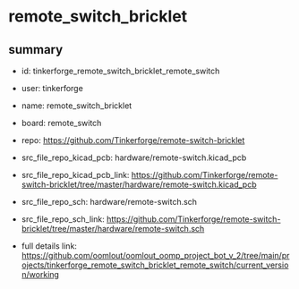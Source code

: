 # remote_switch_bricklet
 
## summary 
* id: tinkerforge_remote_switch_bricklet_remote_switch
* user: tinkerforge
* name: remote_switch_bricklet
* board: remote_switch
* repo: https://github.com/Tinkerforge/remote-switch-bricklet
* src_file_repo_kicad_pcb: hardware/remote-switch.kicad_pcb
* src_file_repo_kicad_pcb_link: https://github.com/Tinkerforge/remote-switch-bricklet/tree/master/hardware/remote-switch.kicad_pcb


* src_file_repo_sch: hardware/remote-switch.sch
* src_file_repo_sch_link: https://github.com/Tinkerforge/remote-switch-bricklet/tree/master/hardware/remote-switch.sch
* full details link: https://github.com/oomlout/oomlout_oomp_project_bot_v_2/tree/main/projects/tinkerforge_remote_switch_bricklet_remote_switch/current_version/working  







